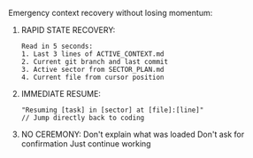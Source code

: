 Emergency context recovery without losing momentum:

1. RAPID STATE RECOVERY:
   ```
   Read in 5 seconds:
   1. Last 3 lines of ACTIVE_CONTEXT.md
   2. Current git branch and last commit
   3. Active sector from SECTOR_PLAN.md
   4. Current file from cursor position
   ```

2. IMMEDIATE RESUME:
   ```
   "Resuming [task] in [sector] at [file]:[line]"
   // Jump directly back to coding
   ```

3. NO CEREMONY:
   Don't explain what was loaded
   Don't ask for confirmation
   Just continue working